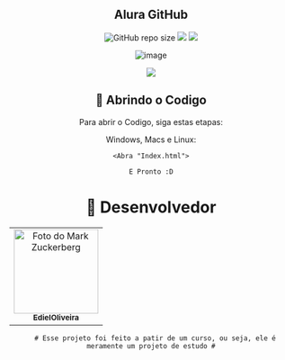 <h2 align="center"> Alura GitHub </h2>

<div align="center">
  
![GitHub repo size](https://img.shields.io/github/repo-size/EdielOliveira/Alura-GitHub?style=for-the-badge)
<img src="http://img.shields.io/static/v1?label=LINGUAGEM&message=%20HTML&color=E34C26&style=for-the-badge">
<img src="http://img.shields.io/static/v1?label=PLATAFORMA&message=%20VISUALSTUDIO&color=68217A&style=for-the-badge">

</div>
<div align="center">
  
![image](http://www.unow.com.br/emDesenvolvimento.gif)

<img src="http://img.shields.io/static/v1?label=STATUS&message=%20FINALIZADO&color=GREEN&style=for-the-badge"/>
  
</div>

<div align="center">
  
## 🚀 Abrindo o Codigo

Para abrir o Codigo, siga estas etapas:

Windows, Macs e Linux:
```
<Abra "Index.html">
```
```
E Pronto :D
```

<h1 style: align="center">🤝 Desenvolvedor</h1>

<table style: align="center">
    <td align="center">
      <a href="#">
        <img src="https://avatars.githubusercontent.com/u/113260177?s=400&u=347f2b3ae130a0f7c84f0946b4278cd2581e8b16&v=4" width="150px;" alt="Foto do Mark Zuckerberg"/><br>
        <sub>
          <b>EdielOliveira</b>
        </sub>
      </a>
    </td>  
    </table>
    
      # Esse projeto foi feito a patir de um curso, ou seja, ele é meramente um projeto de estudo #
   
